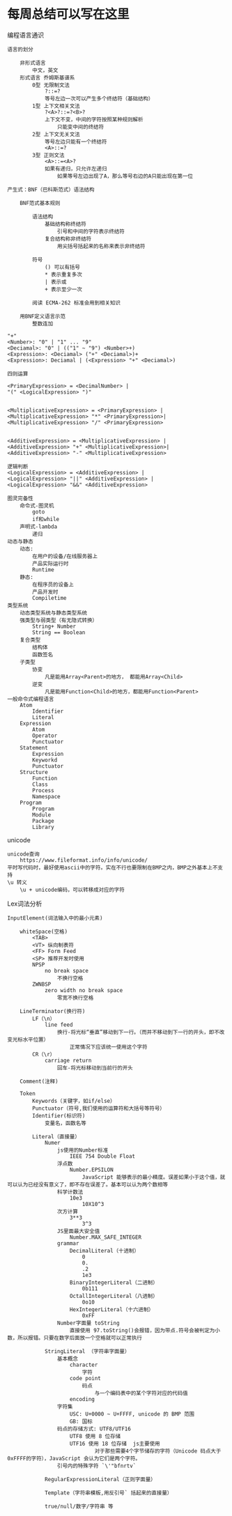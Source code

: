 # 每周总结可以写在这里


编程语言通识

	语言的划分

		非形式语言
			中文，英文
		形式语言 乔姆斯基谱系
			0型 无限制文法
				?::=? 
				等号左边一次可以产生多个终结符（基础结构）
			1型 上下文相关文法
				?<A>?::=?<B>?
				上下文不变，中间的字符按照某种规则解析
					只能变中间的终结符
			2型 上下文无关文法
				等号左边只能有一个终结符
				<A>::=?
			3型 正则文法
				<A>::=<A>?
				如果有递归，只允许左递归
					如果等号左边出现了A，那么等号右边的A只能出现在第一位

	产生式：BNF（巴科斯范式）语法结构
		
		BNF范式基本规则

			语法结构
				基础结构称终结符
					引号和中间的字符表示终结符
				复合结构称非终结符
					用尖括号括起来的名称来表示非终结符

			符号
				() 可以有括号
				* 表示重复多次
				| 表示或
				+ 表示至少一次

			阅读 ECMA-262 标准会用到相关知识

		用BNF定义语言示范
			整数连加

	"+"
	<Number>: "0" | "1" ... "9"
	<Deciamal>: "0" | (("1" ~ "9") <Number>+)
	<Expression>: <Deciamal> ("+" <Deciamal>)+
	<Expression>: Deciamal | (<Expression> "+" <Deciamal>)

	四则运算

	<PrimaryExpression> = <DecimalNumber> |
	"(" <LogicalExpression> ")"


	<MultiplicativeExpression> = <PrimaryExpression> |
	<MultiplicativeExpression> "*" <PrimaryExpression>|
	<MultiplicativeExpression> "/" <PrimaryExpression>


	<AdditiveExpression> = <MultiplicativeExpression> |
	<AdditiveExpression> "+" <MultiplicativeExpression>|
	<AdditiveExpression> "-" <MultiplicativeExpression>

	逻辑判断
	<LogicalExpression> = <AdditiveExpression> |
	<LogicalExpression> "||" <AdditiveExpression> |
	<LogicalExpression> "&&" <AdditiveExpression>
	
	图灵完备性
		命令式-图灵机
			goto
			if和while
		声明式-lambda
			递归
	动态与静态
		动态:
			在用户的设备/在线服务器上
			产品实际运行时
			Runtime
		静态:
			在程序员的设备上
			产品开发时
			Compiletime
	类型系统
		动态类型系统与静态类型系统
		强类型与弱类型（有无隐式转换）
			String+ Number
			String == Boolean
		复合类型
			结构体
			函数签名
		子类型
			协变
				凡是能用Array<Parent>的地方， 都能用Array<Child>
			逆变
				凡是能用Function<Child>的地方，都能用Function<Parent>
	一般命令式编程语言
		Atom
			Identifier
			Literal
		Expression
			Atom
			Operator
			Punctuator
		Statement
			Expression
			Keyworkd
			Punctuator
		Structure
			Function
			Class
			Process
			Namespace
		Program
			Program
			Module
			Package
			Library

unicode

	unicode查询
		https://www.fileformat.info/info/unicode/
	平时写代码时，最好使用ascii中的字符。实在不行也要限制在BMP之内，BMP之外基本上不支持
	\u 转义
		\u + unicode编码，可以转移成对应的字符

		
Lex词法分析

	InputElement(词法输入中的最小元素)

		whiteSpace(空格)
			<TAB>
			<VT> 纵向制表符
			<FF> Form Feed
			<SP> 推荐开发时使用
			NPSP
				no break space
					不换行空格
			ZWNBSP
				zero width no break space
					零宽不换行空格

		LineTerminator(换行符)
			LF（\n）
				line feed
					换行-将光标“垂直”移动到下一行。（而并不移动到下一行的开头，即不改变光标水平位置）
						正常情况下应该统一使用这个字符
			CR（\r）
				carriage return
					回车-将光标移动到当前行的开头

		Comment(注释)

		Token
			Keywords（关键字，如if/else）
			Punctuator（符号,我们使用的运算符和大括号等符号）
			Identifier(标识符)
				变量名，函数名等
				
			Literal（直接量）
				Numer
					js使用的Number标准
						IEEE 754 Double Float
					浮点数
						Number.EPSILON
							JavaScript 能够表示的最小精度。误差如果小于这个值，就可以认为已经没有意义了，即不存在误差了。基本可以认为两个数相等
					科学计数法
						10e3
							10X10^3
					次方计算
						3**3
							3^3
					JS里面最大安全值
						Number.MAX_SAFE_INTEGER
					grammar
						DecimalLiteral（十进制）
							0
							0.
							.2
							1e3
						BinaryIntegerLiteral（二进制）
							0b111
						OctallIntegerLiteral（八进制）
							0o10
						HexIntegerLiteral（十六进制）
							0xFF
					Number字面量 toString
						直接使用 97.toString()会报错，因为带点.符号会被判定为小数，所以报错。只要在数字后面放一个空格就可以正常执行
							
				StringLiteral （字符串字面量）
					基本概念
						character
							字符
						code point
							码点
								与一个编码表中的某个字符对应的代码值
						encoding
					字符集
						USC: U+0000 ~ U+FFFF, unicode 的 BMP 范围
						GB: 国标
					码点的存储方式: UTF8/UTF16
						UTF8 使用 8 位存储
						UTF16 使用 18 位存储  js主要使用
								对于那些需要4个字节储存的字符（Unicode 码点大于0xFFFF的字符），JavaScript 会认为它们是两个字符。
					引号内的特殊字符 `\'"bfnrtv`

				RegularExpressionLiteral（正则字面量）

				Template（字符串模板,用反引号` 括起来的直接量）

				true/null/数字/字符串 等
